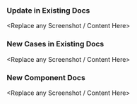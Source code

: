 ### Update in Existing Docs

<Replace any Screenshot / Content Here>
<Keep it as None if not required>

### New Cases in Existing Docs

<Replace any Screenshot / Content Here>
<Keep it as None if not required>

### New Component Docs

<Replace any Screenshot / Content Here>
<Keep it as None if not required>